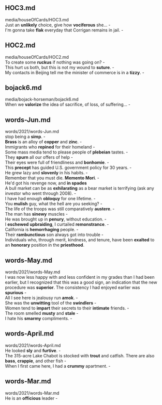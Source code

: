 ## HOC3.md ##  
media/houseOfCards/HOC3.md  
Just an **unlikely** choice, give how **vociferous** she... -  
I'm gonna take **flak** everyday that Corrigan remains in jail. -  
  
## HOC2.md ##  
media/houseOfCards/HOC2.md  
To create some **ruckus** if nothing was going on? -  
This hurt us both, but this is not my wound to **suture**. -  
My contacts in Beijing tell me the minister of commerce is in a **tizzy**. -  
  
## bojack6.md ##  
media/bojack-horseman/bojack6.md  
When we **valorize** the idea of sacrifice, of loss, of suffering... -  
  
## words-Jun.md ##  
words/2021/words-Jun.md  
stop being a **simp**. -  
**Brass** is an alloy of **copper** and **zinc**. -  
Immigrants who **repined** for their homeland -  
Some mass media tend to please people of **plebeian** tastes. -  
They **spurn** all our offers of help -  
Their eyes were full of friendliness and **bonhomie**. -  
This **precept** has guided U.S. government policy for 30 years. -  
He grew lazy and **slovenly** in his habits. -  
Remember that you must die. **Memento Mori**. -  
He'd got his revenge now, and **in spades**   
A bull market can be as **exhilarating** as a bear market is terrifying (ask any investor who went through 2008). -  
I have had enough **obloquy** for one lifetime. -  
You **mulish** guy, what the hell are you seeking? -  
The life of the troops was still comparatively **austere**. -  
The man has **sinewy** muscles -  
He was brought up in **penury**, without education. -  
I **eschewed** **upbraiding**, I curtailed **remonstrance**. -  
California is **hemorrhaging** people. -  
Their **rambunctious** son always got into trouble -  
Individuals who, through merit, kindness, and tenure, have been **exalted** to an **honorary** position in the **priesthood**.   
  
## words-May.md ##  
words/2021/words-May.md  
I was now less happy with and less confident in my grades than I had been earlier, but I recognized that this was a good sign, an indication that the new procedure was **superior**. The consistency I had enjoyed earlier was **spurious** -  
All I see here is jealousy run **amok**. -  
She was the **unwitting** tool of the **swindlers** -  
Women tend to **impart** their secrets to their **intimate** friends. -  
The room smelled **musty** and **stale** -  
I hate his **smarmy** compliments. -  
  
## words-April.md ##  
words/2021/words-April.md  
He looked **sly** and **furtive**. -  
The 315-acre Lake Chabot is stocked with **trout** and catfish. There are also **bass**, **crappie**, and other fish -  
When I first came here, I had a **crummy** apartment. -  
  
## words-Mar.md ##  
words/2021/words-Mar.md  
He is an **officious** leader -  
